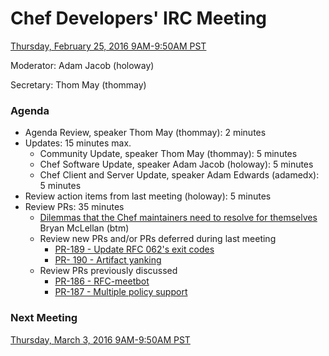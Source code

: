 # Chef Developers' IRC Meeting

[Thursday, February 25, 2016 9AM-9:50AM PST](http://everytimezone.com/#2016-02-25,300,cn3)

Moderator:  Adam Jacob (holoway)

Secretary:  Thom May (thommay)

### Agenda
* Agenda Review, speaker Thom May (thommay): 2 minutes
* Updates: 15 minutes max.
  * Community Update, speaker Thom May (thommay): 5 minutes
  * Chef Software Update, speaker Adam Jacob (holoway): 5 minutes
  * Chef Client and Server Update, speaker Adam Edwards (adamedx): 5 minutes
* Review action items from last meeting (holoway): 5 minutes
* Review PRs:  35 minutes
  * [Dilemmas that the Chef maintainers need to resolve for themselves](https://e.chef.io/p/maintainers_dilemma) Bryan McLellan (btm)
  * Review new PRs and/or PRs deferred during last meeting
    * [PR-189 - Update RFC 062's exit codes](https://github.com/chef/chef-rfc/pull/189)
    * [PR- 190 - Artifact yanking](https://github.com/chef/chef-rfc/pull/190)
  * Review PRs previously discussed
    * [PR-186 - RFC-meetbot](https://github.com/chef/chef-rfc/pull/186)
    * [PR-187 - Multiple policy support](https://github.com/chef/chef-rfc/pull/187)

### Next Meeting

[Thursday, March 3, 2016 9AM-9:50AM PST](http://everytimezone.com/#2016-03-03,300,cn3)
